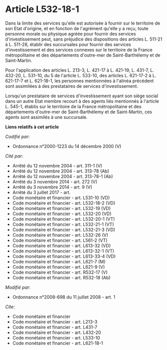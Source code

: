 # Article L532-18-1

Dans la limite des services qu'elle est autorisée à fournir sur le territoire de son Etat d'origine, et en fonction de
l'agrément qu'elle y a reçu, toute personne morale ou physique agréée pour fournir des services d'investissement peut, sans
préjudice des dispositions des articles L. 511-21 à L. 511-28, établir des succursales pour fournir des services
d'investissement et des services connexes sur le territoire de la France métropolitaine et des départements d'outre-mer de
Saint-Barthélemy et de Saint-Martin.

Pour l'application des articles L. 213-3, L. 421-17 à L. 421-19, L. 431-7, L. 432-20, L. 531-10, du 5 de l'article L. 533-10,
des articles L. 621-17-2 à L. 621-17-7 et L. 621-18-1, les personnes mentionnées à l'alinéa précédent sont assimilées à des
prestataires de services d'investissement.

Lorsqu'un prestataire de services d'investissement ayant son siège social dans un autre Etat membre recourt à des agents liés
mentionnés à l'article L. 545-1, établis sur le territoire de la France métropolitaine et des départements d'outre-mer de
Saint-Barthélemy et de Saint-Martin, ces agents sont assimilés à une succursale.

**Liens relatifs à cet article**

_Codifié par_:

  - Ordonnance n°2000-1223 du 14 décembre 2000 (V)

_Cité par_:

  - Arrêté du 12 novembre 2004 - art. 311-1 (V)
  - Arrêté du 12 novembre 2004 - art. 313-78 (Ab)
  - Arrêté du 12 novembre 2004 - art. 313-78-1 (Ab)
  - Arrêté du 3 novembre 2014 - art. 272 (V)
  - Arrêté du 3 novembre 2014 - art. 9 (V)
  - Arrêté du 3 juillet 2017 - art.
  - Code monétaire et financier - art. L531-10 (VD)
  - Code monétaire et financier - art. L532-18-2 (VD)
  - Code monétaire et financier - art. L532-19 (VD)
  - Code monétaire et financier - art. L532-20 (VD)
  - Code monétaire et financier - art. L532-20-1 (VT)
  - Code monétaire et financier - art. L532-21-1 (VT)
  - Code monétaire et financier - art. L532-21-3 (VD)
  - Code monétaire et financier - art. L532-26 (V)
  - Code monétaire et financier - art. L561-2 (VT)
  - Code monétaire et financier - art. L613-32 (VD)
  - Code monétaire et financier - art. L613-32-1 (VT)
  - Code monétaire et financier - art. L613-33-4 (VD)
  - Code monétaire et financier - art. L621-7 (M)
  - Code monétaire et financier - art. L621-9 (V)
  - Code monétaire et financier - art. R532-17 (V)
  - Code monétaire et financier - art. R532-18 (Ab)

_Modifié par_:

  - Ordonnance n°2008-698 du 11 juillet 2008 - art. 1

_Cite_:

  - Code monétaire et financier
  - Code monétaire et financier - art. L213-3
  - Code monétaire et financier - art. L431-7
  - Code monétaire et financier - art. L432-20
  - Code monétaire et financier - art. L533-10
  - Code monétaire et financier - art. L621-18-1
